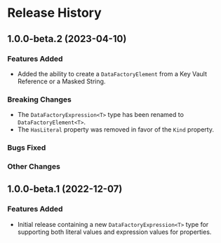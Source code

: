 # Release History

## 1.0.0-beta.2 (2023-04-10)

### Features Added

- Added the ability to create a `DataFactoryElement` from a Key Vault Reference or a Masked String.

### Breaking Changes

- The `DataFactoryExpression<T>` type has been renamed to `DataFactoryElement<T>`.
- The `HasLiteral` property was removed in favor of the `Kind` property.

### Bugs Fixed

### Other Changes

## 1.0.0-beta.1 (2022-12-07)

### Features Added

- Initial release containing a new `DataFactoryExpression<T>` type for supporting both literal values and expression values for properties.
